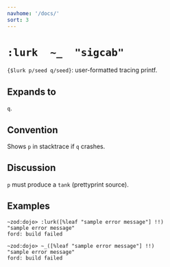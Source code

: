 ```yaml
---
navhome: '/docs/'
sort: 3
---
```


# `:lurk  ~_  "sigcab"`

`{$lurk p/seed q/seed}`: user-formatted tracing printf.

## Expands to

`q`.

## Convention

Shows `p` in stacktrace if `q` crashes.

## Discussion

`p` must produce a `tank` (prettyprint source).

## Examples

    ~zod:dojo> :lurk([%leaf "sample error message"] !!)
    "sample error message"
    ford: build failed

    ~zod:dojo> ~_([%leaf "sample error message"] !!)
    "sample error message"
    ford: build failed
